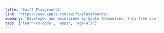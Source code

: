 ```yaml
---
title: 'Swift Playgrounds'
link: 'https://www.apple.com/swift/playgrounds/'
summary: 'Developed and maintained by Apple themselves, this free app for iPad and Mac teaches the basics of programming with Swift.'
tags: ['learn-to-code', 'apps', 'age-all']
---
```

